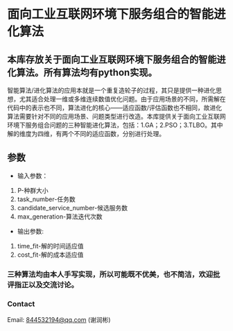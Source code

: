 # 面向工业互联网环境下服务组合的智能进化算法

##   本库存放关于面向工业互联网环境下服务组合的智能进化算法。所有算法均有python实现。
智能算法/进化算法的应用本就是一个重复造轮子的过程，其只是提供一种进化思想，尤其适合处理一维或多维连续数值优化问题。由于应用场景的不同，所需解在代码中的表示也不同，算法进化的核心——适应函数/评估函数也不相同，故进化算法需要针对不同的应用场景、问题类型进行改造。本库提供关于面向工业互联网环境下服务组合问题的三种智能进化算法，包括：1.GA；2.PSO；3.TLBO。其中解的维度为四维，有两个不同的适应函数，分别进行处理。

## 参数
- 输入参数：
 1. P-种群大小
 2. task_number-任务数
 3. candidate_service_number-候选服务数
 4. max_generation-算法迭代次数
- 输出参数:
 1. time_fit-解的时间适应值
 2. cost_fit-解的成本适应值

###   三种算法均由本人手写实现，所以可能既不优美，也不简洁，欢迎批评指正以及交流讨论。

### Contact
Email: 844532194@qq.com (谢润彬)
